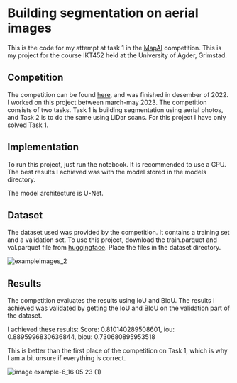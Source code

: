 # Building segmentation on aerial images
This is the code for my attempt at task 1 in the [MapAI](https://github.com/Sjyhne/MapAI-Competition/tree/master) competition. This is my project for the course IKT452 held at the University of Agder, Grimstad.

## Competition
The competition can be found [here](https://www.nora.ai/competition/mapai-precision-in-building-segmentation/index.html), and was finished in desember of 2022. I worked on this project between march-may 2023.
The competition consists of two tasks. Task 1 is building segmentation using aerial photos, and Task 2 is to do the same using LiDar scans.
For this project I have only solved Task 1.

## Implementation
To run this project, just run the notebook. It is recommended to use a GPU. The best results I achieved was with the model stored in the models directory. 

The model architecture is U-Net.

## Dataset
The dataset used was provided by the competition. It contains a training set and a validation set.
To use this project, download the train.parquet and val.parquet file from [huggingface](https://huggingface.co/datasets/sjyhne/mapai_training_data/tree/main).
Place the files in the dataset directory.

![exampleimages_2](https://github.com/Halvorte/IKT452/assets/75445926/678b1167-26a8-4a0f-bcd5-1ffde0101727)

## Results
The competition evaluates the results using IoU and BIoU.
The results I achieved was validated by getting the IoU and BIoU on the validation part of the dataset.

I achieved these results:
Score: 0.810140289508601, iou: 0.8895996830636844, biou: 0.730680895953518

This is better than the first place of the competition on Task 1, which is why I am a bit unsure if everything is correct.

![image example-6_16 05 23 (1)](https://github.com/Halvorte/IKT452/assets/75445926/f6391ec1-a8ba-4365-8217-24d9e13f4194)
